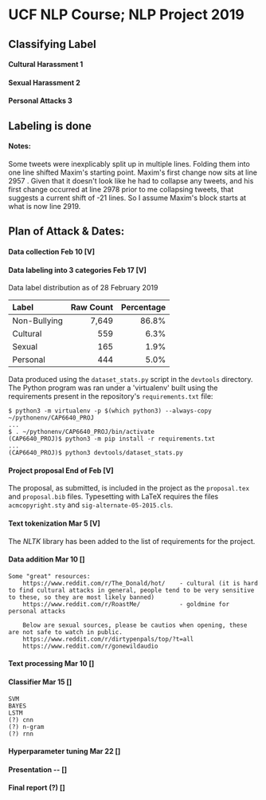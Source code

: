 # UCF NLP Course; NLP Project 2019

## Classifying Label

#### Cultural Harassment	1 
#### Sexual Harassment		2
#### Personal Attacks		3

## Labeling is done 

#### Notes:
Some tweets were inexplicably split up in multiple lines. Folding them into one
line shifted Maxim's starting point. Maxim's first change now sits at line
2957 . Given that it doesn't look like he had to collapse any tweets, and his
first change occurred at line 2978 prior to me collapsing tweets, that suggests
a current shift of -21 lines. So I assume Maxim's block starts at what is now
line 2919.

## Plan of Attack & Dates:
#### Data collection 					Feb 10  	[V]
#### Data labeling into 3 categories	Feb 17		[V]

Data label distribution as of 28 February 2019

| Label | Raw Count | Percentage |
| :---  |      ---: |       ---: |
| Non-Bullying | 7,649 | 86.8% |
| Cultural | 559 | 6.3% |
| Sexual | 165 | 1.9% |
| Personal | 444 | 5.0% |

Data produced using the `dataset_stats.py` script in the `devtools` directory.
The Python program was ran under a 'virtualenv' built using
the requirements present in the repository's `requirements.txt` file:

    $ python3 -m virtualenv -p $(which python3) --always-copy ~/pythonenv/CAP6640_PROJ
    ...
    $ . ~/pythonenv/CAP6640_PROJ/bin/activate
    (CAP6640_PROJ)$ python3 -m pip install -r requirements.txt
    ...
    (CAP6640_PROJ)$ python3 devtools/dataset_stats.py

#### Project proposal					End of Feb 	[V]

The proposal, as submitted, is included in the project as the `proposal.tex`
and `proposal.bib` files. Typesetting with LaTeX requires the files
`acmcopyright.sty` and `sig-alternate-05-2015.cls`.

#### Text tokenization					Mar 5 		[V]

The *NLTK* library has been added to the list of requirements for the project.

#### Data addition						Mar 10 		[]
	Some "great" resources:
		https://www.reddit.com/r/The_Donald/hot/	- cultural (it is hard to find cultural attacks in general, people tend to be very sensitive to these, so they are most likely banned)
		https://www.reddit.com/r/RoastMe/			- goldmine for personal attacks

		Below are sexual sources, please be cautios when opening, these are not safe to watch in public.
		https://www.reddit.com/r/dirtypenpals/top/?t=all
		https://www.reddit.com/r/gonewildaudio		


#### Text processing					Mar 10 		[]
#### Classifier							Mar 15 		[]
	SVM
	BAYES
	LSTM
	(?) cnn
	(?) n-gram
	(?) rnn
#### Hyperparameter tuning				Mar 22 		[]
#### Presentation						-- 			[]
#### Final report 						(?) 		[]
